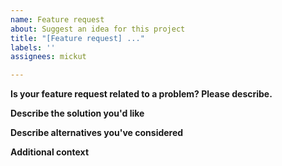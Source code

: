 ```yaml
---
name: Feature request
about: Suggest an idea for this project
title: "[Feature request] ..."
labels: ''
assignees: mickut

---
```


**Is your feature request related to a problem? Please describe.**
<!-- 
A clear and concise description of what the problem is. Ex. I'm always frustrated when [...]
-->

**Describe the solution you'd like**
<!--
A clear and concise description of what you want to happen.
-->

**Describe alternatives you've considered**
<!--
A clear and concise description of any alternative solutions or features you've considered.
-->

**Additional context**
<!--
Add any other context or screenshots about the feature request here.
-->
